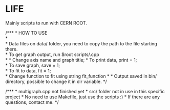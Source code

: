 # LIFE

Mainly scripts to run with CERN ROOT.

/***
    * HOW TO USE  
    *   
    * Data files on data/ folder, you need to copy the path to the file starting there.  
    * To get graph output, run $root scripts/<name of file>.cpp  
    * 
    * Change axis name and graph title;
    * To print data, print = 1;  
    * To save graph, save = 1;  
    * To fit to data, fit = 1;  
    * Change function to fit using string fit_function
    * 
    * Output saved in bin/ directory, possible to change it in dir variable. 
*/  

/***
    * multigraph.cpp not finished yet
    * src/ folder not in use in this specific project
    * No need to use Makefile, just use the scripts :)
    * If there are any questions, contact me.
*/
